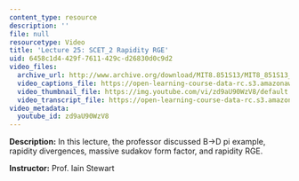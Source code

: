 ```yaml
---
content_type: resource
description: ''
file: null
resourcetype: Video
title: 'Lecture 25: SCET_2 Rapidity RGE'
uid: 6458c1d4-429f-7611-429c-d26830d0c9d2
video_files:
  archive_url: http://www.archive.org/download/MIT8.851S13/MIT8_851S13_lec25_300k.mp4
  video_captions_file: https://open-learning-course-data-rc.s3.amazonaws.com/8-851-effective-field-theory-spring-2013/3588220e35975ac0b44df5be22fafe0d_zd9aU90WzV8.vtt
  video_thumbnail_file: https://img.youtube.com/vi/zd9aU90WzV8/default.jpg
  video_transcript_file: https://open-learning-course-data-rc.s3.amazonaws.com/8-851-effective-field-theory-spring-2013/ef606307f1ec1bf183b37f8db212c428_zd9aU90WzV8.pdf
video_metadata:
  youtube_id: zd9aU90WzV8
---
```


**Description:** In this lecture, the professor discussed B->D pi example, rapidity divergences, massive sudakov form factor, and rapidity RGE.

**Instructor:** Prof. Iain Stewart